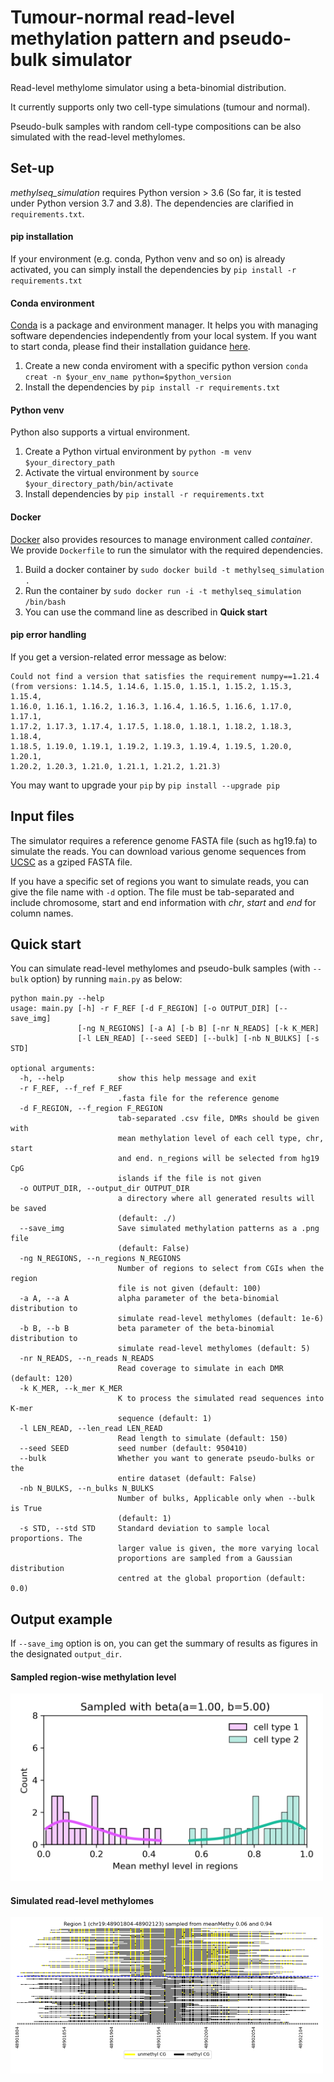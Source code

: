 # Tumour-normal read-level methylation pattern and pseudo-bulk simulator

Read-level methylome simulator using a beta-binomial distribution. 

It currently supports only two cell-type simulations (tumour and normal).

Pseudo-bulk samples with random cell-type compositions can be also simulated with the read-level methylomes. 

## Set-up 
_methylseq_simulation_ requires Python version > 3.6 (So far, it is tested under Python version 3.7 and 3.8).
The dependencies are clarified in `requirements.txt`.

#### pip installation
If your environment (e.g. conda, Python venv and so on) is already activated, you can simply install the dependencies by `pip install -r requirements.txt`

#### Conda environment
[Conda](https://conda.io/projects/conda/en/latest/index.html) is a package and environment manager. 
It helps you with managing software dependencies independently from your local system. 
If you want to start conda, please find their installation guidance [here](https://docs.conda.io/projects/conda/en/23.1.x/user-guide/install/index.html).

1. Create a new conda enviroment with a specific python version `conda creat -n $your_env_name python=$python_version`
2. Install the dependencies by `pip install -r requirements.txt` 

#### Python venv
Python also supports a virtual environment. 

1. Create a Python virtual environment by `python -m venv $your_directory_path`
2. Activate the virtual environment by `source $your_directory_path/bin/activate`
3. Install dependencies by `pip install -r requirements.txt`

#### Docker
[Docker](https://www.docker.com/resources/what-container/#:~:text=A%20Docker%20container%20image%20is,tools%2C%20system%20libraries%20and%20settings.) also provides resources to manage environment called _container_. We provide `Dockerfile` to run the simulator with the required dependencies.

1. Build a docker container by `sudo docker build -t methylseq_simulation .`
2. Run the container by `sudo docker run -i -t methylseq_simulation /bin/bash`
3. You can use the command line as described in **Quick start**

#### pip error handling 
If you get a version-related error message as below:
```
Could not find a version that satisfies the requirement numpy==1.21.4
(from versions: 1.14.5, 1.14.6, 1.15.0, 1.15.1, 1.15.2, 1.15.3, 1.15.4,
1.16.0, 1.16.1, 1.16.2, 1.16.3, 1.16.4, 1.16.5, 1.16.6, 1.17.0, 1.17.1,
1.17.2, 1.17.3, 1.17.4, 1.17.5, 1.18.0, 1.18.1, 1.18.2, 1.18.3, 1.18.4,
1.18.5, 1.19.0, 1.19.1, 1.19.2, 1.19.3, 1.19.4, 1.19.5, 1.20.0, 1.20.1,
1.20.2, 1.20.3, 1.21.0, 1.21.1, 1.21.2, 1.21.3)
```
You may want to upgrade your `pip` by `pip install --upgrade pip`

## Input files
The simulator requires a reference genome FASTA file (such as hg19.fa) to simulate the reads. 
You can download various genome sequences from [UCSC](https://hgdownload.soe.ucsc.edu/downloads.html#hg38sequence) as a gziped FASTA file. 

If you have a specific set of regions you want to simulate reads, you can give the file name with `-d` option. 
The file must be tab-separated and include chromosome, start and end information with _chr_, _start_ and _end_ for column names. 

## Quick start
You can simulate read-level methylomes and pseudo-bulk samples (with `--bulk` option) by running `main.py` as below:

````
python main.py --help
usage: main.py [-h] -r F_REF [-d F_REGION] [-o OUTPUT_DIR] [--save_img]
               [-ng N_REGIONS] [-a A] [-b B] [-nr N_READS] [-k K_MER]
               [-l LEN_READ] [--seed SEED] [--bulk] [-nb N_BULKS] [-s STD]

optional arguments:
  -h, --help            show this help message and exit
  -r F_REF, --f_ref F_REF
                        .fasta file for the reference genome
  -d F_REGION, --f_region F_REGION
                        tab-separated .csv file, DMRs should be given with
                        mean methylation level of each cell type, chr, start
                        and end. n_regions will be selected from hg19 CpG
                        islands if the file is not given
  -o OUTPUT_DIR, --output_dir OUTPUT_DIR
                        a directory where all generated results will be saved
                        (default: ./)
  --save_img            Save simulated methylation patterns as a .png file
                        (default: False)
  -ng N_REGIONS, --n_regions N_REGIONS
                        Number of regions to select from CGIs when the region
                        file is not given (default: 100)
  -a A, --a A           alpha parameter of the beta-binomial distribution to
                        simulate read-level methylomes (default: 1e-6)
  -b B, --b B           beta parameter of the beta-binomial distribution to
                        simulate read-level methylomes (default: 5)
  -nr N_READS, --n_reads N_READS
                        Read coverage to simulate in each DMR (default: 120)
  -k K_MER, --k_mer K_MER
                        K to process the simulated read sequences into K-mer
                        sequence (default: 1)
  -l LEN_READ, --len_read LEN_READ
                        Read length to simulate (default: 150)
  --seed SEED           seed number (default: 950410)
  --bulk                Whether you want to generate pseudo-bulks or the
                        entire dataset (default: False)
  -nb N_BULKS, --n_bulks N_BULKS
                        Number of bulks, Applicable only when --bulk is True
                        (default: 1)
  -s STD, --std STD     Standard deviation to sample local proportions. The
                        larger value is given, the more varying local
                        proportions are sampled from a Gaussian distribution
                        centred at the global proportion (default: 0.0)

````
## Output example 
If `--save_img` option is on, you can get the summary of results as figures in the designated `output_dir`. 

#### Sampled region-wise methylation level
<img src="data/output/region_methyl_level_sampling.png" width="500">

#### Simulated read-level methylomes
<img src="data/output/regions/region_1.png" width="500">

